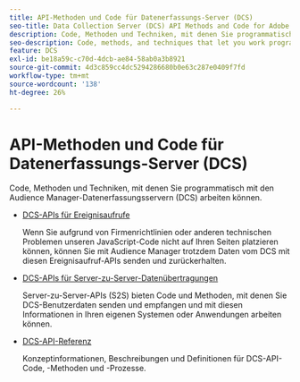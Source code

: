 ```yaml
---
title: API-Methoden und Code für Datenerfassungs-Server (DCS)
seo-title: Data Collection Server (DCS) API Methods and Code for Adobe Audience Manager (AAM)
description: Code, Methoden und Techniken, mit denen Sie programmatisch mit den Audience Manager-Datenerfassungsservern (DCS) arbeiten können.
seo-description: Code, methods, and techniques that let you work programmatically with the Audience Manager Data Collection Servers (DCS).
feature: DCS
exl-id: be18a59c-c70d-4dcb-ae84-58ab0a3b8921
source-git-commit: 4d3c859cc4dc5294286680b0e63c287e0409f7fd
workflow-type: tm+mt
source-wordcount: '138'
ht-degree: 26%

---
```


# API-Methoden und Code für Datenerfassungs-Server (DCS)

Code, Methoden und Techniken, mit denen Sie programmatisch mit den Audience Manager-Datenerfassungsservern (DCS) arbeiten können.

* [DCS-APIs für Ereignisaufrufe](/help/using/api/dcs-intro/dcs-event-calls/dcs-event-calls.md)

  Wenn Sie aufgrund von Firmenrichtlinien oder anderen technischen Problemen unseren JavaScript-Code nicht auf Ihren Seiten platzieren können, können Sie mit Audience Manager trotzdem Daten vom DCS mit diesen Ereignisaufruf-APIs senden und zurückerhalten.

* [DCS-APIs für Server-zu-Server-Datenübertragungen](/help/using/api/dcs-intro/dcs-s2s/dcs-s2s.md)

  Server-zu-Server-APIs (S2S) bieten Code und Methoden, mit denen Sie DCS-Benutzerdaten senden und empfangen und mit diesen Informationen in Ihren eigenen Systemen oder Anwendungen arbeiten können.

* [DCS-API-Referenz](/help/using/api/dcs-intro/dcs-api-reference/dcs-api-methods.md)

  Konzeptinformationen, Beschreibungen und Definitionen für DCS-API-Code, -Methoden und -Prozesse.
